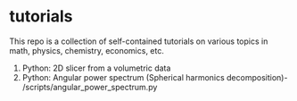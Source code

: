 # tutorials
This repo is a collection of self-contained tutorials on various topics in math, physics, chemistry, economics, etc.

1. Python: 2D slicer from a volumetric data
2. Python: Angular power spectrum (Spherical harmonics decomposition)- /scripts/angular_power_spectrum.py
